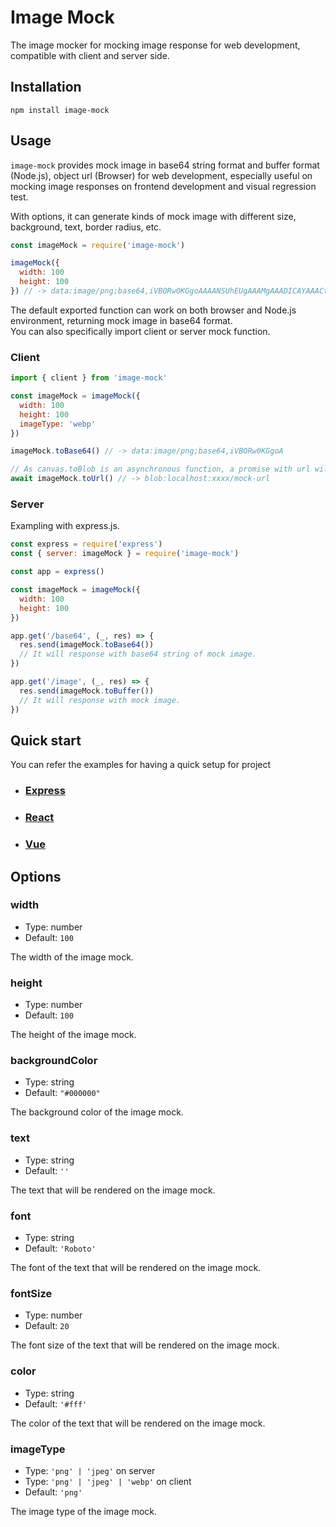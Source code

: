 # Image Mock

The image mocker for mocking image response for web development, compatible with client and server side.

## Installation

    npm install image-mock

## Usage

`image-mock` provides mock image in base64 string format and buffer format (Node.js), object url (Browser) for web development, especially useful on mocking image responses on frontend development and visual regression test.

With options, it can generate kinds of mock image with different size, background, text, border radius, etc.

```JavaScript
const imageMock = require('image-mock')

imageMock({
  width: 100
  height: 100
}) // -> data:image/png;base64,iVBORw0KGgoAAAANSUhEUgAAAMgAAADICAYAAACtWK6eA...........
```

The default exported function can work on both browser and Node.js environment, returning mock image in base64 format.  
You can also specifically import client or server mock function.

### Client

```JavaScript
import { client } from 'image-mock'

const imageMock = imageMock({
  width: 100
  height: 100
  imageType: 'webp'
})

imageMock.toBase64() // -> data:image/png;base64,iVBORw0KGgoA

// As canvas.toBlob is an asynchronous function, a promise with url will be returned.
await imageMock.toUrl() // -> blob:localhost:xxxx/mock-url
```

### Server

Exampling with express.js.

```JavaScript
const express = require('express')
const { server: imageMock } = require('image-mock')

const app = express()

const imageMock = imageMock({
  width: 100
  height: 100
})

app.get('/base64', (_, res) => {
  res.send(imageMock.toBase64())
  // It will response with base64 string of mock image.
})

app.get('/image', (_, res) => {
  res.send(imageMock.toBuffer())
  // It will response with mock image.
})
```

## Quick start

You can refer the examples for having a quick setup for project

- ### [Express](https://github.com/Azurewarth0920/image-mock/tree/main/examples/express)
- ### [React](https://github.com/Azurewarth0920/image-mock/tree/main/examples/react)
- ### [Vue](https://github.com/Azurewarth0920/image-mock/tree/main/examples/vue)

## Options

### width

- Type: number
- Default: `100`

The width of the image mock.

### height

- Type: number
- Default: `100`

The height of the image mock.

### backgroundColor

- Type: string
- Default: `"#000000"`

The background color of the image mock.

### text

- Type: string
- Default: `''`

The text that will be rendered on the image mock.

### font

- Type: string
- Default: `'Roboto'`

The font of the text that will be rendered on the image mock.

### fontSize

- Type: number
- Default: `20`

The font size of the text that will be rendered on the image mock.

### color

- Type: string
- Default: `'#fff'`

The color of the text that will be rendered on the image mock.

### imageType

- Type: `'png' | 'jpeg'` on server
- Type: `'png' | 'jpeg' | 'webp'` on client
- Default: `'png'`

The image type of the image mock.

